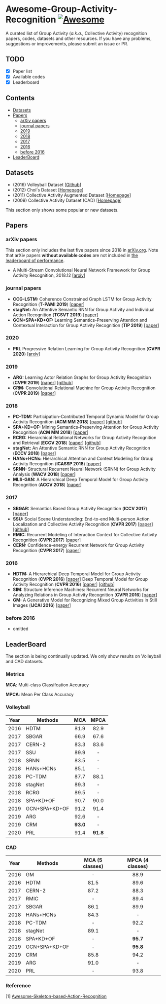 # Awesome-Group-Activity-Recognition [![Awesome](https://cdn.rawgit.com/sindresorhus/awesome/d7305f38d29fed78fa85652e3a63e154dd8e8829/media/badge.svg)](https://github.com/sindresorhus/awesome)
A curated list of Group Activity (_a.k.a._, Collective Activity) recognition papers, codes, datasets and other resources.
If you have any problems, suggestions or improvements, please submit an issue or PR.

## TODO <!-- omit in toc -->

- [x] Paper list
- [x] Available codes
- [x] Leaderboard

## Contents <!-- omit in toc -->

- [Datasets](#datasets)
- [Papers](#papers)
  - [arXiv papers](#arxiv-papers)
  - [journal papers](#journal-papers)
  - [2019](#2019)
  - [2018](#2018)
  - [2017](#2017)
  - [2016](#2016)
  - [before 2016](#before-2016)
- [LeaderBoard](#LeaderBoard)
  

## Datasets

- (2016) Volleyball Dataset [[Github](https://github.com/mostafa-saad/deep-activity-rec)]
- (2012) Choi's Dataset [[Homepage](http://www-personal.umich.edu/~wgchoi/eccv12/wongun_eccv12.html)]
- (2011) Collective Activity Augmented Dataset [[Homepage](http://vhosts.eecs.umich.edu/vision//activity-dataset.html)]
- (2009) Collective Activity Dataset (CAD) [[Homepage](http://vhosts.eecs.umich.edu/vision//activity-dataset.html)]

This section only shows some popular or new datasets.

## Papers

### arXiv papers

This section only includes the last five papers since 2018 in [arXiv.org](arXiv.org). Note that arXiv papers **without available codes** are not included in [the leaderboard of performance](#leaderboard).

- A Multi-Stream Convolutional Neural Network Framework for Group Activity Recognition, 2018.12 [[arxiv](https://arxiv.org/abs/1812.10328)]


### journal papers
- **CCG-LSTM:** Coherence Constrained Graph LSTM for Group Activity Recognition (**T-PAMI 2019**) [[paper](https://ieeexplore.ieee.org/abstract/document/8762119)]
- **stagNet:** An Attentive Semantic RNN for Group Activity and Individual Action Recognition (**TCSVT 2019**) [[paper](https://ieeexplore.ieee.org/document/8621027)]
- **GCN+SPA+KD+OF:** Learning Semantics-Preserving Attention and Contextual Interaction for Group Activity Recognition (**TIP 2019**) [[paper](https://ieeexplore.ieee.org/document/8709974)]
 
### 2020 
- **PRL** Progressive Relation Learning for Group Activity Recognition (**CVPR 2020**) [[arxiv](https://arxiv.org/abs/1908.02948)]

### 2019
- **ARG:** Learning Actor Relation Graphs for Group Activity Recognition (**CVPR 2019**) [[paper](https://arxiv.org/abs/1904.10117)] [[github](https://github.com/wjchaoGit/Group-Activity-Recognition)]
- **CRM:** Convolutional Relational Machine for Group Activity Recognition (**CVPR 2019**) [[paper](http://openaccess.thecvf.com/content_CVPR_2019/papers/Azar_Convolutional_Relational_Machine_for_Group_Activity_Recognition_CVPR_2019_paper.pdf)]

### 2018
- **PC-TDM:** Participation-Contributed Temporal Dynamic Model for Group Activity Recognition (**ACM MM 2018**) [[paper](https://dl.acm.org/citation.cfm?id=3240572)] [[github](https://github.com/ruiyan1995/Group-Activity-Recognition)]
- **SPA+KD+OF:** Mining Semantics-Preserving Attention for Group Activity Recognition (**ACM MM 2018**) [[paper](https://dl.acm.org/citation.cfm?id=3240576)]
- **RCRG:** Hierarchical Relational Networks for Group Activity Recognition and Retrieval (**ECCV 2018**) [[paper](http://openaccess.thecvf.com/content_ECCV_2018/papers/Mostafa_Ibrahim_Hierarchical_Relational_Networks_ECCV_2018_paper.pdf)] [[github](https://github.com/mostafa-saad/hierarchical-relational-network)]
- **stagNet:** An Attentive Semantic RNN for Group Activity Recognition (**ECCV 2018**) [[paper](https://eccv2018.org/openaccess/content_ECCV_2018/papers/Mengshi_Qi_stagNet_An_Attentive_ECCV_2018_paper.pdf)]
- **HANs+HCNs:** Hierarchical Attention and Context Modeling for Group Activity Recognition (**ICASSP 2018**) [[paper](https://doi.org/10.1109/ICASSP.2018.8461770)]
- **SRNN:** Structural Recurrent Neural Network (SRNN) for Group Activity Analysis (**WACV 2018**) [[paper](https://www.computer.org/csdl/proceedings-article/wacv/2018/488601b625/12OmNqI04HX)]
- **MLS-GAN:** A Hierarchical Deep Temporal Model for Group Activity Recognition (**ACCV 2018**) [[paper](https://link.springer.com/chapter/10.1007%2F978-3-030-20887-5_21)]

### 2017
- **SBGAR:** Semantics Based Group Activity Recognition (**ICCV 2017**) [[paper](http://openaccess.thecvf.com/content_ICCV_2017/papers/Li_SBGAR_Semantics_Based_ICCV_2017_paper.pdf)]
- **SSU:** Social Scene Understanding: End-to-end Multi-person Action Localization and Collective Activity Recognition (**CVPR 2017**) [[paper](http://openaccess.thecvf.com/content_cvpr_2017/papers/Bagautdinov_Social_Scene_Understanding_CVPR_2017_paper.pdf)] [[github](https://github.com/cvlab-epfl/social-scene-understanding)]
- **RMIC:** Recurrent Modeling of Interaction Context for Collective Activity Recognition (**CVPR 2017**) [[paper](https://ieeexplore.ieee.org/document/8100266)]
- **CERN:** Confidence-energy Recurrent Network for Group Activity Recognition (**CVPR 2017**) [[paper](https://arxiv.org/abs/1704.03058)]


### 2016
- **HDTM:** A Hierarchical Deep Temporal Model for Group Activity Recognition (**CVPR 2016**) [[paper](https://arxiv.org/abs/1511.06040)]  Deep Temporal Model for Group Activity Recognition (**CVPR 2016**) [[paper](https://arxiv.org/abs/1511.06040)] [[github](https://github.com/mostafa-saad/deep-activity-rec)] 
- **SIM:** Structure Inference Machines: Recurrent Neural Networks for Analyzing Relations in Group Activity Recognition (**CVPR 2016**) [[paper](https://www.cs.sfu.ca/~mori/research/papers/deng-cvpr16.pdf)]
- **GM:** A Generative Model for Recognizing Mixed Group Activities in Still Images (**IJCAI 2016**) [[paper](https://www.ijcai.org/Proceedings/16/Papers/514.pdf)]

### before 2016
- omitted

## LeaderBoard

The section is being continually updated. We only show results on Volleyball and CAD datasets.

### Metrics
**MCA**: Multi-class Classifcation Accuracy

**MPCA**: Mean Per Class Accuracy

### Volleyball

| Year | Methods        | MCA           | MPCA       |
| ---- | -------------- | :-----------: | :--------: |
| 2016 | HDTM           |     81.9      |    82.9    |
| 2017 | SBGAR          |     66.9      |    67.6    |
| 2017 | CERN-2         |     83.3      |    83.6    |
| 2017 | SSU            |     89.9      |    -       |
| 2018 | SRNN           |     83.5      |    -       |
| 2018 | HANs+HCNs      |     85.1      |    -       |
| 2018 | PC-TDM         |     87.7      |    88.1    |
| 2018 | stagNet        |     89.3      |    -       |
| 2018 | RCRG           |     89.5      |    -       |
| 2018 | SPA+KD+OF      |     90.7      |    90.0    |
| 2019 | GCN+SPA+KD+OF  |     91.2      |    91.4    |
| 2019 | ARG            |     92.6      |    -       |
| 2019 | CRM            |   **93.0**    |    -       |
| 2020 | PRL            |     91.4      |  **91.8**  |


### CAD

| Year | Methods        |MCA (5 classes)|MPCA (4 classes)|
| ---- | -------------- | :-----------: | :------------: |
| 2016 | GM             |     -         |      88.9      |
| 2016 | HDTM           |     81.5      |      89.6      |
| 2017 | CERN-2         |     87.2      |      88.3      |
| 2017 | RMIC           |     -         |      89.4      |
| 2017 | SBGAR          |     86.1      |      89.9      |
| 2018 | HANs+HCNs      |     84.3      |      -         |
| 2018 | PC-TDM         |     -         |      92.2      |
| 2018 | stagNet        |     89.1      |      -         |
| 2018 | SPA+KD+OF      |     -         |    **95.7**    |
| 2019 | GCN+SPA+KD+OF  |     -         |    **95.8**    |
| 2019 | CRM            |     85.8      |      94.2      |
| 2019 | ARG            |     91.0      |      -         |
| 2020 | PRL            |     -         |      93.8      |

### Reference
[1] [Awesome-Skeleton-based-Action-Recognition](https://github.com/niais/Awesome-Skeleton-based-Action-Recognition)
